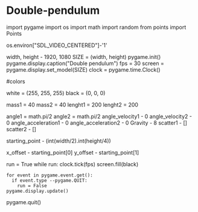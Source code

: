 # Double-pendulum

import pygame
import os
import math
import random
from points import Points

os.environ["SDL_VIDEO_CENTERED"]-'1'

width, height - 1920, 1080
SIZE = (width, height)
pygame.init()
pygame.display.caption("Double pendulum")
fps = 30
screen = pygame.display.set_model(SIZE)
clock = pygame.time.Clock()

#colors

white = (255, 255, 255)
black = (0, 0, 0)

mass1 = 40
mass2 = 40
lenght1 = 200
lenght2 = 200

angle1 = math.pi/2
angle2 = math.pi/2
angle_velocity1 - 0 
angle_velocity2 - 0 
angle_acceleration1 - 0
angle_acceleration2 - 0
Gravity - 8
scatter1 - []
scatter2 - []

starting_point - (int(width/2).int(height/4))

x_offset - starting_point[0]
y_offset - starting_point[1]

run = True
  while run:
    clock.tick(fps)
    screen.fill(black)
    
    for event in pygame.event.get():
      if event.type --pygame.QUIT:
        run = False
    pygame.display.update()
    
pygame.quit()

